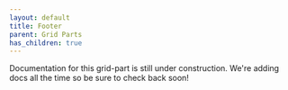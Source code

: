 ```yaml
---
layout: default
title: Footer
parent: Grid Parts
has_children: true
---
```


Documentation for this grid-part is still under construction. We're adding docs all the time so be sure to check back soon!